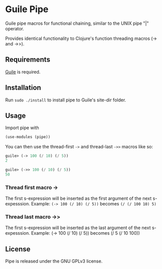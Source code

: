 # Guile Pipe

Guile pipe macros for functional chaining, similar to the UNIX pipe "|" operator.

Provides identical functionality to Clojure's function threading macros (-> and ->>).

## Requirements

[Guile](http://www.gnu.org/software/guile/) is required.

## Installation

Run `sudo ./install` to install pipe to Guile's site-dir folder.

## Usage

Import pipe with

```scheme
(use-modules (pipe))
```

You can then use the thread-first `->` and thread-last `->>` macros like so:

```scheme
guile> (-> 100 (/ 10) (/ 5))
2

guile> (->> 100 (/ 10) (/ 5))
50
```

### Thread first macro ->

The first s-expression will be inserted as the first argument of the next s-expesssion.
Example: `(-> 100 (/ 10) (/ 5))` becomes `(/ (/ 100 10) 5)`

### Thread last macro ->>
The first s-expression will be inserted as the last argument of the next s-expesssion.
Example: (-> 100 (/ 10) (/ 5)) becomes (/ 5 (/ 10 100))

## License

Pipe is released under the GNU GPLv3 license.
